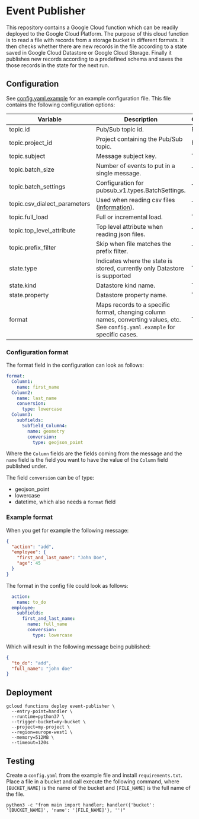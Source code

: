 # Event Publisher

This repository contains a Google Cloud function which can be readily deployed to the Google Cloud Platform. The purpose of this cloud function is to read a file with records from a storage bucket in different formats. It then checks whether there are new records in the file according to a state saved in Google Cloud Datastore or Google Cloud Storage. Finally it publishes new records according to a predefined schema and saves the those records in the state for the next run.

## Configuration

See [config.yaml.example](cloud_function/config.yaml.example) for an example configuration file. This file contains the following configuration options:

| Variable             | Description                                       | Optional  |
| -------------------- |-------------------------------------------------- | --------- |
| topic.id             | Pub/Sub topic id.                                 | False     |
| topic.project_id     | Project containing the Pub/Sub topic.             | False     |
| topic.subject        | Message subject key.                              | True      |
| topic.batch_size     | Number of events to put in a single message.      | True      |
| topic.batch_settings | Configuration for pubsub_v1.types.BatchSettings.  | True      |
| topic.csv_dialect_parameters | Used when reading csv files ([information](https://pandas.pydata.org/pandas-docs/stable/reference/api/pandas.read_csv.html)).                   | True      |
| topic.full_load      | Full or incremental load.                         | True      |
| topic.top_level_attribute | Top level attribute when reading json files. | True      |
| topic.prefix_filter  | Skip when file matches the prefix filter.         | True      |
| state.type           | Indicates where the state is stored, currently only Datastore is supported              | True       |
| state.kind           | Datastore kind name.                              | True      |
| state.property       | Datastore property name.                          | True      |
| format               | Maps records to a specific format, changing column names, converting values, etc. See `config.yaml.example` for specific cases. | True |

### Configuration format
The format field in the configuration can look as follows:
~~~YAML
format:
  Column1:
    name: first_name
  Column2:
    name: last_name
    conversion:
      type: lowercase
  Column3:
    subfields:
      Subfield_Column4:
        name: geometry
        conversion:
          type: geojson_point
~~~
Where the ```Column``` fields are the fields coming from the message and the ```name``` field is the field you want to have the value of the ```Column``` field published under.  

The field ```conversion``` can be of type:
- geojson_point
- lowercase
- datetime, which also needs a ```format``` field

### Example format
When you get for example the following message:
~~~JSON
{
  "action": "add",
  "employee": {
    "first_and_last_name": "John Doe",
    "age": 45
  }
}
~~~

The format in the config file could look as follows:
~~~YAML
  action:
    name: to_do
  employee:
    subfields:
      first_and_last_name:
        name: full_name
        conversion:
          type: lowercase
~~~

Which will result in the following message being published:
~~~JSON
{
  "to_do": "add",
  "full_name": "john doe"
}
~~~

## Deployment

```
gcloud functions deploy event-publisher \
  --entry-point=handler \
  --runtime=python37 \
  --trigger-bucket=my-bucket \
  --project=my-project \
  --region=europe-west1 \
  --memory=512MB \
  --timeout=120s
```

## Testing

Create a `config.yaml` from the example file and install `requirements.txt`. Place a file in a bucket and call execute the following command, where `[BUCKET_NAME]` is the name of the bucket and `[FILE_NAME]` is the full name of the file.

```
python3 -c "from main import handler; handler({'bucket': '[BUCKET_NAME]', 'name': '[FILE_NAME]'}, '')"
```
